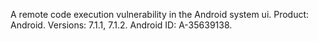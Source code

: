 A remote code execution vulnerability in the Android system ui. Product: Android. Versions: 7.1.1, 7.1.2. Android ID: A-35639138.